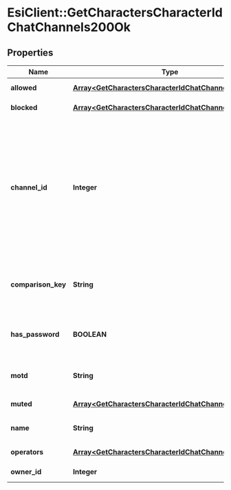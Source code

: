 # EsiClient::GetCharactersCharacterIdChatChannels200Ok

## Properties
Name | Type | Description | Notes
------------ | ------------- | ------------- | -------------
**allowed** | [**Array&lt;GetCharactersCharacterIdChatChannelsAllowed&gt;**](GetCharactersCharacterIdChatChannelsAllowed.md) | allowed array | 
**blocked** | [**Array&lt;GetCharactersCharacterIdChatChannelsBlocked&gt;**](GetCharactersCharacterIdChatChannelsBlocked.md) | blocked array | 
**channel_id** | **Integer** | Unique channel ID. Always negative for player-created channels. Permanent (CCP created) channels have a positive ID, but don&#39;t appear in the API | 
**comparison_key** | **String** | Normalized, unique string used to compare channel names | 
**has_password** | **BOOLEAN** | Whether this is a password protected channel | 
**motd** | **String** | Message of the day for this channel | 
**muted** | [**Array&lt;GetCharactersCharacterIdChatChannelsMuted&gt;**](GetCharactersCharacterIdChatChannelsMuted.md) | muted array | 
**name** | **String** | Displayed name of channel | 
**operators** | [**Array&lt;GetCharactersCharacterIdChatChannelsOperator&gt;**](GetCharactersCharacterIdChatChannelsOperator.md) | operators array | 
**owner_id** | **Integer** | owner_id integer | 


